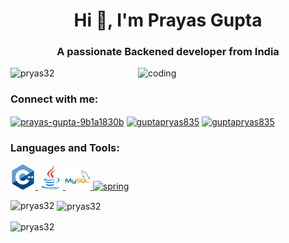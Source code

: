 <h1 align="center">Hi 👋, I'm Prayas Gupta</h1>
<h3 align="center">A passionate Backened developer from India</h3>

<img align="right" alt="coding" width="300" src="https://as2.ftcdn.net/v2/jpg/05/68/98/15/1000_F_568981524_2irG4VUSs06xbahAihTpkuSfxKkw8FqX.jpg" >

<p align="left"> <img src="https://komarev.com/ghpvc/?username=pryas32&label=Profile%20views&color=0e75b6&style=flat" alt="pryas32" /> </p>

<h3 align="left">Connect with me:</h3>
<p align="left">
<a href="https://linkedin.com/in/prayas-gupta-9b1a1830b" target="blank"><img align="center" src="https://raw.githubusercontent.com/rahuldkjain/github-profile-readme-generator/master/src/images/icons/Social/linked-in-alt.svg" alt="prayas-gupta-9b1a1830b" height="30" width="40" /></a>
<a href="https://www.leetcode.com/guptapryas835" target="blank"><img align="center" src="https://raw.githubusercontent.com/rahuldkjain/github-profile-readme-generator/master/src/images/icons/Social/leet-code.svg" alt="guptapryas835" height="30" width="40" /></a>
<a href="https://auth.geeksforgeeks.org/user/guptapryas835" target="blank"><img align="center" src="https://raw.githubusercontent.com/rahuldkjain/github-profile-readme-generator/master/src/images/icons/Social/geeks-for-geeks.svg" alt="guptapryas835" height="30" width="40" /></a>
</p>

<h3 align="left">Languages and Tools:</h3>
<p align="left"> <a href="https://www.w3schools.com/cpp/" target="_blank" rel="noreferrer"> <img src="https://raw.githubusercontent.com/devicons/devicon/master/icons/cplusplus/cplusplus-original.svg" alt="cplusplus" width="40" height="40"/> </a> <a href="https://www.java.com" target="_blank" rel="noreferrer"> <img src="https://raw.githubusercontent.com/devicons/devicon/master/icons/java/java-original.svg" alt="java" width="40" height="40"/> </a> <a href="https://www.mysql.com/" target="_blank" rel="noreferrer"> <img src="https://raw.githubusercontent.com/devicons/devicon/master/icons/mysql/mysql-original-wordmark.svg" alt="mysql" width="40" height="40"/> </a> <a href="https://spring.io/" target="_blank" rel="noreferrer"> <img src="https://www.vectorlogo.zone/logos/springio/springio-icon.svg" alt="spring" width="40" height="40"/> </a> </p>

<p><img align="left" src="https://github-readme-stats.vercel.app/api/top-langs?username=pryas32&show_icons=true&locale=en&layout=compact" alt="pryas32" /></p>

<p>&nbsp;<img align="center" src="https://github-readme-stats.vercel.app/api?username=pryas32&show_icons=true&locale=en" alt="pryas32" /></p>

<p><img align="center" src="https://github-readme-streak-stats.herokuapp.com/?user=pryas32&" alt="pryas32" /></p>
